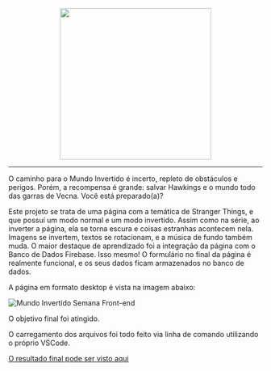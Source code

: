 <p align="center">
    <img width="300" src="https://micheleambrosio.github.io/semana-frontend-mundo-invertido/assets/images/banner/logo.svg">
</p>

-------
O caminho para o Mundo Invertido é incerto, repleto de obstáculos e perigos. Porém, a recompensa é grande: salvar Hawkings e o mundo todo das garras de Vecna. Você está preparado(a)?

Este projeto se trata de uma página com a temática de Stranger Things, e que possuí um modo normal e um modo invertido. Assim como na série, ao inverter a página, ela se torna escura e coisas estranhas acontecem nela. Imagens se invertem, textos se rotacionam, e a música de fundo também muda.
O maior destaque de aprendizado foi a integração da página com o Banco de Dados Firebase. Isso mesmo! O formulário no final da página é realmente funcional, e os seus dados ficam armazenados no banco de dados.

A página em formato desktop é vista na imagem abaixo:

![Mundo Invertido Semana Front-end](https://user-images.githubusercontent.com/106932234/186516758-863d2ca4-5db9-4712-8e72-65843f97cad3.png)

O objetivo final foi atingido.

O carregamento dos arquivos foi todo feito via linha de comando utilizando o próprio VSCode.

[O resultado final pode ser visto aqui](https://andreviapiana.github.io/Mundo-Invertido/)
